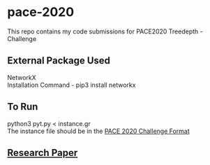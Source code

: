 # pace-2020
This repo contains my code submissions for PACE2020 Treedepth - Challenge
## External Package Used
NetworkX
<br />
Installation Command - pip3 install networkx
## To Run
python3 pyt.py < instance.gr
<br />
The instance file should be in the [PACE 2020 Challenge Format](https://pacechallenge.org/2020/td/)
## [Research Paper](https://github.com/AmanSingal/pace-2020-submission1/blob/master/PACE2020_Treedepth_Aman_Paper.pdf)
